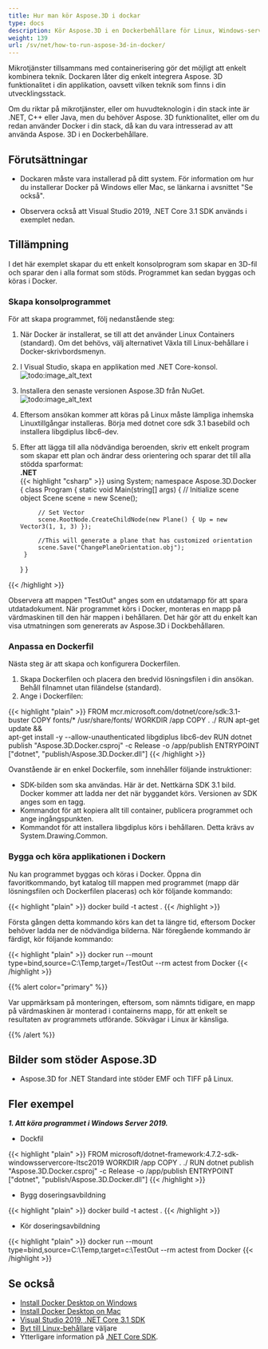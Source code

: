 ```yaml
---
title: Hur man kör Aspose.3D i dockar
type: docs
description: Kör Aspose.3D i en Dockerbehållare för Linux, Windows-server och något operativsystem.
weight: 139
url: /sv/net/how-to-run-aspose-3d-in-docker/
---
```

Mikrotjänster tillsammans med containerisering gör det möjligt att enkelt kombinera teknik. Dockaren låter dig enkelt integrera Aspose. 3D funktionalitet i din applikation, oavsett vilken teknik som finns i din utvecklingsstack.

Om du riktar på mikrotjänster, eller om huvudteknologin i din stack inte är .NET, C++ eller Java, men du behöver Aspose. 3D funktionalitet, eller om du redan använder Docker i din stack, då kan du vara intresserad av att använda Aspose. 3D i en Dockerbehållare.

## Förutsättningar

- Dockaren måste vara installerad på ditt system. För information om hur du installerar Docker på Windows eller Mac, se länkarna i avsnittet "Se också".

- Observera också att Visual Studio 2019, .NET Core 3.1 SDK används i exemplet nedan.


## Tillämpning

I det här exemplet skapar du ett enkelt konsolprogram som skapar en 3D-fil och sparar den i alla format som stöds. Programmet kan sedan byggas och köras i Docker.

### Skapa konsolprogrammet

För att skapa programmet, följ nedanstående steg:
1. När Docker är installerat, se till att det använder Linux Containers (standard). Om det behövs, välj alternativet Växla till Linux-behållare i Docker-skrivbordsmenyn.
1. I Visual Studio, skapa en applikation med .NET Core-konsol.<br>
![todo:image_alt_text](create-a-new-project.png)<br>
1. Installera den senaste versionen Aspose.3D från NuGet.<br>
![todo:image_alt_text](nuget-aspose-3d.png)<br>
1. Eftersom ansökan kommer att köras på Linux måste lämpliga inhemska Linuxtillgångar installeras. Börja med dotnet core sdk 3.1 basebild och installera libgdiplus libc6-dev.
1. Efter att lägga till alla nödvändiga beroenden, skriv ett enkelt program som skapar ett plan och ändrar dess orientering och sparar det till alla stödda sparformat:<br>
**.NET**<br>
{{< highlight "csharp" >}}
using System;
namespace Aspose.3D.Docker
{
    class Program
    {
        static void Main(string[] args)
        {
            // Initialize scene object
            Scene scene = new Scene();

            // Set Vector
            scene.RootNode.CreateChildNode(new Plane() { Up = new Vector3(1, 1, 3) });

            //This will generate a plane that has customized orientation
            scene.Save("ChangePlaneOrientation.obj");
        }
    }
}

{{< /highlight >}}

Observera att mappen "TestOut" anges som en utdatamapp för att spara utdatadokument. När programmet körs i Docker, monteras en mapp på värdmaskinen till den här mappen i behållaren. Det här gör att du enkelt kan visa utmatningen som genererats av Aspose.3D i Dockbehållaren.

### Anpassa en Dockerfil

Nästa steg är att skapa och konfigurera Dockerfilen.

1. Skapa Dockerfilen och placera den bredvid lösningsfilen i din ansökan. Behåll filnamnet utan filändelse (standard).
1. Ange i Dockerfilen:

{{< highlight "plain" >}}
FROM mcr.microsoft.com/dotnet/core/sdk:3.1-buster 
COPY fonts/* /usr/share/fonts/
WORKDIR /app
COPY . ./
RUN apt-get update && \
    apt-get install -y --allow-unauthenticated libgdiplus libc6-dev
RUN dotnet publish "Aspose.3D.Docker.csproj" -c Release -o /app/publish
ENTRYPOINT ["dotnet", "publish/Aspose.3D.Docker.dll"]
{{< /highlight >}}

Ovanstående är en enkel Dockerfile, som innehåller följande instruktioner:

- SDK-bilden som ska användas. Här är det. Nettkärna SDK 3.1 bild. Docker kommer att ladda ner det när byggandet körs. Versionen av SDK anges som en tagg.
- Kommandot för att kopiera allt till container, publicera programmet och ange ingångspunkten.
- Kommandot för att installera libgdiplus körs i behållaren. Detta krävs av System.Drawing.Common.

### Bygga och köra applikationen i Dockern

Nu kan programmet byggas och köras i Docker. Öppna din favoritkommando, byt katalog till mappen med programmet (mapp där lösningsfilen och Dockerfilen placeras) och kör följande kommando:

{{< highlight "plain" >}}
docker build -t actest .
{{< /highlight >}}

Första gången detta kommando körs kan det ta längre tid, eftersom Docker behöver ladda ner de nödvändiga bilderna. När föregående kommando är färdigt, kör följande kommando:

{{< highlight "plain" >}}
docker run --mount type=bind,source=C:\Temp,target=/TestOut --rm actest from Docker
{{< /highlight >}}

{{% alert color="primary" %}} 

Var uppmärksam på monteringen, eftersom, som nämnts tidigare, en mapp på värdmaskinen är monterad i containerns mapp, för att enkelt se resultaten av programmets utförande. Sökvägar i Linux är känsliga.

{{% /alert %}}

## Bilder som stöder Aspose.3D

- Aspose.3D for .NET Standard inte stöder EMF och TIFF på Linux.


## Fler exempel

***1. Att köra programmet i Windows Server 2019.***

- Dockfil

{{< highlight "plain" >}}
FROM microsoft/dotnet-framework:4.7.2-sdk-windowsservercore-ltsc2019
WORKDIR /app
COPY . ./
RUN dotnet publish "Aspose.3D.Docker.csproj" -c Release -o /app/publish
ENTRYPOINT ["dotnet", "publish/Aspose.3D.Docker.dll"]
{{< /highlight >}}

- Bygg doseringsavbildning

{{< highlight "plain" >}}
docker build -t actest .
{{< /highlight >}}

- Kör doseringsavbildning

{{< highlight "plain" >}}
docker run --mount type=bind,source=C:\Temp,target=c:\TestOut --rm actest from Docker
{{< /highlight >}}

## Se också

- [Install Docker Desktop on Windows](https://docs.docker.com/docker-for-windows/install/)
- [Install Docker Desktop on Mac](https://docs.docker.com/docker-for-mac/install/)
- [Visual Studio 2019, .NET Core 3.1 SDK](https://docs.microsoft.com/en-us/dotnet/core/install/windows?tabs=netcore31#dependencies)
- [Byt till Linux-behållare](https://docs.docker.com/docker-for-windows/#switch-between-windows-and-linux-containers) väljare
- Ytterligare information på [.NET Core SDK](https://hub.docker.com/_/microsoft-dotnet-sdk).
